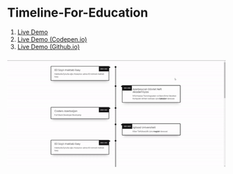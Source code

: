 # Timeline-For-Education

1. [Live Demo](https://fuadsuleymanli.com/Demos/Timeline) 
2. [Live Demo (Codepen.io)](https://codepen.io/sooleymanli/pen/jOBeYzy)
2. [Live Demo (Github.io)](https://sooleymanli.github.io/Timeline-For-Education/)

###

![ScreenShot](screenshot.gif)


